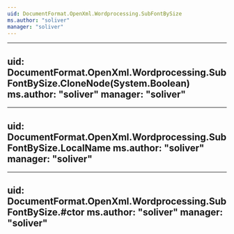 ```yaml
---
uid: DocumentFormat.OpenXml.Wordprocessing.SubFontBySize
ms.author: "soliver"
manager: "soliver"
---
```


---
uid: DocumentFormat.OpenXml.Wordprocessing.SubFontBySize.CloneNode(System.Boolean)
ms.author: "soliver"
manager: "soliver"
---

---
uid: DocumentFormat.OpenXml.Wordprocessing.SubFontBySize.LocalName
ms.author: "soliver"
manager: "soliver"
---

---
uid: DocumentFormat.OpenXml.Wordprocessing.SubFontBySize.#ctor
ms.author: "soliver"
manager: "soliver"
---
